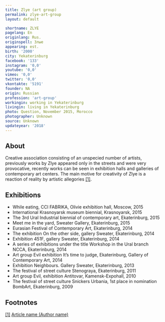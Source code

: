 ```yaml
---
title: Zlye (art group)
permalink: zlye-art-group
layout: default

shortname: ZLYE
pagelang: En
originlang: Rus.
originspell: Злые
appearing: est.
birth: '2000'
city: Yekaterinburg
facebook: '133'
instagram: '0,0'
youtube: '0,0'
vimeo: '0,0'
twitter: '0,0'
vkontakte: '5191'
founder: NA
origin: Russian
profession: 'art-group'
workingin: working in Yekaterinburg
livingin: living in Yekaterinburg
photo: Question, November 2015, Morocco
photographer: Unknown
source: Unknown
updateyear: '2018'
---
```


## About

Creative association consisting of an unspecied number of artists, previously works by Zlye appeared only in the streets and were very provocative, recently works can be seen in exhibition halls and galleries of contemporary art centers. The main motive for creativity of Zlye is a reaction of reality by artistic allegories <span id="a1">[\[1\]](#f1)</span>.


## Exhibitions

+ While eating, CCI FABRIKA, Olivie exhibition hall, Moscow, 2015
+ International Krasnoyarsk museum biennial, Krasnoyarsk, 2015
+ The 3rd Ural Industrial biennial of contemporary art, Ekaterinburg, 2015
+ Meet me in the yard, Sweater Gallery, Ekaterinburg, 2015
+ Eurasian Festival of Contemporary Art, Ekaterinburg, 2014
+ The exhibition On the other side, gallery Sweater, Ekaterinburg, 2014
+ Exhibition 451F, gallery Sweater, Ekaterinburg, 2014
+ A series of exhibitions under the title Workshop in the Ural branch NCCA, Ekaterinburg, 2014
+ Art group Evil exhibition It’s time to judge, Ekaterinburg, Gallery of Contemporary Art, 2014
+ Exhibition Neighbours. Gallery Sweater, Ekaterinburg, 2013
+ The festival of street culture Stenograya, Ekaterinburg, 2011
+ Art group Evil, exhibition Antitovar, Kamensk-Expohall, 2010
+ The festival of street culture Snickers Urbania, 1st place in nomination BombArt, Ekaterinburg, 2009

## Footnotes

[[1]](#a1) <span id="f1"></span> [Article name (Author name)](http://example.net/article)
